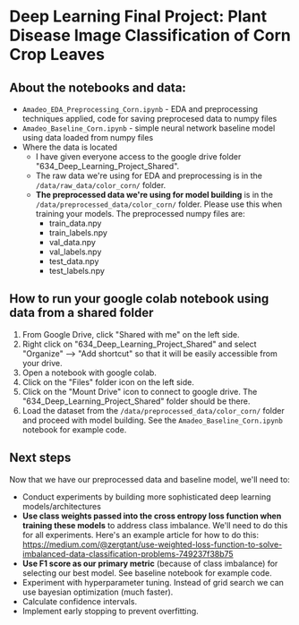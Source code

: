 # Deep Learning Final Project: Plant Disease Image Classification of Corn Crop Leaves
## About the notebooks and data:
* `Amadeo_EDA_Preprocessing_Corn.ipynb` - EDA and preprocessing techniques applied, code for saving preprocesed data to numpy files
* `Amadeo_Baseline_Corn.ipynb` - simple neural network baseline model using data loaded from numpy files
* Where the data is located
  * I have given everyone access to the google drive folder "634_Deep_Learning_Project_Shared".
  * The raw data we're using for EDA and preprocessing is in the `/data/raw_data/color_corn/` folder.
  * **The preprocessed data we're using for model building** is in the `/data/preprocessed_data/color_corn/` folder. Please use this when training your models. The preprocessed numpy files are:
    * train_data.npy
    * train_labels.npy
    * val_data.npy
    * val_labels.npy
    * test_data.npy
    * test_labels.npy
## How to run your google colab notebook using data from a shared folder
1. From Google Drive, click "Shared with me" on the left side.
1. Right click on "634_Deep_Learning_Project_Shared" and select "Organize" --> "Add shortcut" so that it will be easily accessible from your drive.
1. Open a notebook with google colab.
1. Click on the "Files" folder icon on the left side.
1. Click on the "Mount Drive" icon to connect to google drive. The "634_Deep_Learning_Project_Shared" folder should be there.
1. Load the dataset from the `/data/preprocessed_data/color_corn/` folder and proceed with model building. See the `Amadeo_Baseline_Corn.ipynb` notebook for example code.

## Next steps
Now that we have our preprocessed data and baseline model, we'll need to:
* Conduct experiments by building more sophisticated deep learning models/architectures
* **Use class weights passed into the cross entropy loss function when training these models** to address class imbalance. We'll need to do this for all experiments. Here's an example article for how to do this: https://medium.com/@zergtant/use-weighted-loss-function-to-solve-imbalanced-data-classification-problems-749237f38b75
* **Use F1 score as our primary metric** (because of class imbalance) for selecting our best model. See baseline notebook for example code.
* Experiment with hyperparameter tuning. Instead of grid search we can use bayesian optimization (much faster).
* Calculate confidence intervals.
* Implement early stopping to prevent overfitting.